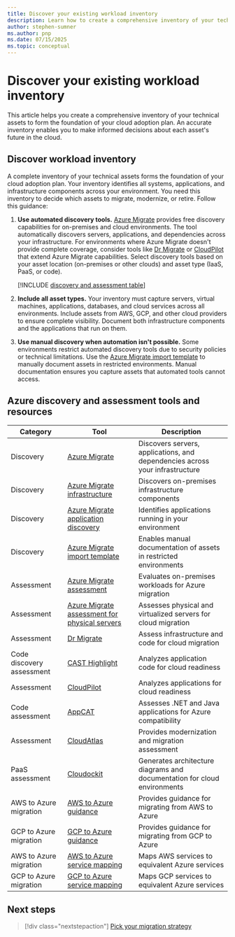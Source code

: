 ```yaml
---
title: Discover your existing workload inventory
description: Learn how to create a comprehensive inventory of your technical assets to form the foundation of your cloud adoption plan and make informed migration decisions.
author: stephen-sumner
ms.author: pnp
ms.date: 07/15/2025
ms.topic: conceptual
---
```


# Discover your existing workload inventory

This article helps you create a comprehensive inventory of your technical assets to form the foundation of your cloud adoption plan. An accurate inventory enables you to make informed decisions about each asset's future in the cloud.

## Discover workload inventory

A complete inventory of your technical assets forms the foundation of your cloud adoption plan. Your inventory identifies all systems, applications, and infrastructure components across your environment. You need this inventory to decide which assets to migrate, modernize, or retire. Follow this guidance:

1. **Use automated discovery tools.** [Azure Migrate](/azure/migrate/migrate-services-overview?view=migrate) provides free discovery capabilities for on-premises and cloud environments. The tool automatically discovers servers, applications, and dependencies across your infrastructure. For environments where Azure Migrate doesn't provide complete coverage, consider tools like [Dr Migrate](https://azuremarketplace.microsoft.com/marketplace/consulting-services/lab3solutions.drmigrate-standard-cons-deployment) or [CloudPilot](https://appsource.microsoft.com/product/web-apps/cloudatlasinc.36d534d9-ab47-4cd8-93d3-2be7df682782) that extend Azure Migrate capabilities. Select discovery tools based on your asset location (on-premises or other clouds) and asset type (IaaS, PaaS, or code).

    [!INCLUDE [discovery and assessment table](./includes/discovery-assessment-table.md)]

2. **Include all asset types.** Your inventory must capture servers, virtual machines, applications, databases, and cloud services across all environments. Include assets from AWS, GCP, and other cloud providers to ensure complete visibility. Document both infrastructure components and the applications that run on them.

3. **Use manual discovery when automation isn't possible.** Some environments restrict automated discovery tools due to security policies or technical limitations. Use the [Azure Migrate import template](https://go.microsoft.com/fwlink/?linkid=2109031) to manually document assets in restricted environments. Manual documentation ensures you capture assets that automated tools cannot access.

## Azure discovery and assessment tools and resources

| Category | Tool | Description |
|----------|------|-------------|
| Discovery | [Azure Migrate](/azure/migrate/migrate-services-overview?view=migrate) | Discovers servers, applications, and dependencies across your infrastructure |
| Discovery | [Azure Migrate infrastructure](/azure/migrate/migrate-appliance) | Discovers on-premises infrastructure components |
| Discovery | [Azure Migrate application discovery](/azure/migrate/how-to-discover-applications) | Identifies applications running in your environment |
| Discovery | [Azure Migrate import template](https://go.microsoft.com/fwlink/?linkid=2109031) | Enables manual documentation of assets in restricted environments |
| Assessment | [Azure Migrate assessment](/azure/migrate/tutorial-discover-physical) | Evaluates on-premises workloads for Azure migration |
| Assessment | [Azure Migrate assessment for physical servers](/azure/migrate/tutorial-assess-physical?view=migrate-classic&viewFallbackFrom=migrate) | Assesses physical and virtualized servers for cloud migration |
| Assessment | [Dr Migrate](https://azuremarketplace.microsoft.com/marketplace/consulting-services/lab3solutions.drmigrate-standard-cons-deployment) | Assess infrastructure and code for cloud migration |
| Code discovery assessment | [CAST Highlight](https://appsource.microsoft.com/product/web-apps/cast.cast_highlight?tab=Overview) | Analyzes application code for cloud readiness |
| Assessment | [CloudPilot](https://appsource.microsoft.com/product/web-apps/cloudatlasinc.36d534d9-ab47-4cd8-93d3-2be7df682782) | Analyzes applications for cloud readiness |
| Code assessment | [AppCAT](/azure/migrate/appcat/overview) | Assesses .NET and Java applications for Azure compatibility |
| Assessment | [CloudAtlas](https://appsource.microsoft.com/product/web-apps/unify-cloud-llc.cloudatlas_modernize_and_migrate?tab=Overview) | Provides modernization and migration assessment |
| PaaS assessment | [Cloudockit](https://azuremarketplace.microsoft.com/marketplace/apps/azure-dockit.cloudockit?tab=Overview) | Generates architecture diagrams and documentation for cloud environments |
| AWS to Azure migration | [AWS to Azure guidance](/azure/migration/migrate-from-aws) | Provides guidance for migrating from AWS to Azure |
| GCP to Azure migration | [GCP to Azure guidance](/azure/migration/migrate-from-google-cloud) | Provides guidance for migrating from GCP to Azure |
| AWS to Azure migration | [AWS to Azure service mapping](/azure/architecture/aws-professional/#primary-topics) | Maps AWS services to equivalent Azure services |
| GCP to Azure migration | [GCP to Azure service mapping](/azure/architecture/gcp-professional/services) | Maps GCP services to equivalent Azure services |

## Next steps

> [!div class="nextstepaction"]
> [Pick your migration strategy](./select-cloud-migration-strategy.md)
